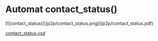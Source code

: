 # Automat contact_status()


<div class=automatpng markdown="1">
[![contact_status()](p2p/contact_status.png)](p2p/contact_status.pdf)
</div>

[contact_status.vsd](p2p/contact_status.vsd)


